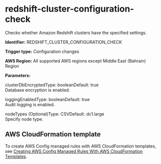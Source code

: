 # redshift\-cluster\-configuration\-check<a name="redshift-cluster-configuration-check"></a>

Checks whether Amazon Redshift clusters have the specified settings\. 

**Identifier:** REDSHIFT\_CLUSTER\_CONFIGURATION\_CHECK

**Trigger type:** Configuration changes

**AWS Region:** All supported AWS regions except Middle East \(Bahrain\) Region

**Parameters:**

clusterDbEncryptedType: booleanDefault: true  
Database encryption is enabled\.

loggingEnabledType: booleanDefault: true  
Audit logging is enabled\.

nodeTypes \(Optional\)Type: CSVDefault: dc1\.large  
Specify node type\.

## AWS CloudFormation template<a name="w29aac11c33c17b7d311c15"></a>

To create AWS Config managed rules with AWS CloudFormation templates, see [Creating AWS Config Managed Rules With AWS CloudFormation Templates](aws-config-managed-rules-cloudformation-templates.md)\.